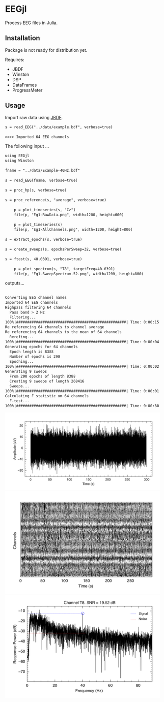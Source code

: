 # EEGjl

Process EEG files in Julia.


## Installation

Package is not ready for distribution yet.

Requires:
- JBDF
- Winston
- DSP
- DataFrames
- ProgressMeter
  


## Usage

Import raw data using [JBDF](https://github.com/sam81/JBDF.jl).

```
s = read_EEG("../data/example.bdf", verbose=true)

>>>> Imported 64 EEG channels
```

The following input ...
```{julia}
using EEGjl
using Winston

fname = "../data/Example-40Hz.bdf"

s = read_EEG(fname, verbose=true)

s = proc_hp(s, verbose=true)

s = proc_reference(s, "average", verbose=true)

    p = plot_timeseries(s, "Cz")
    file(p, "Eg1-RawData.png", width=1200, height=600)

    p = plot_timeseries(s)
    file(p, "Eg1-AllChannels.png", width=1200, height=800)

s = extract_epochs(s, verbose=true)

s = create_sweeps(s, epochsPerSweep=32, verbose=true)

s = ftest(s, 40.0391, verbose=true)

    p = plot_spectrum(s, "T8", targetFreq=40.0391)
    file(p, "Eg1-SweepSpectrum-52.png", width=1200, height=800)

```

outputs...


```{julia}

Converting EEG channel names
Imported 64 EEG channels
Highpass filtering 64 channels
  Pass band > 2 Hz
  Filtering... 100%|##################################################| Time: 0:00:15
Re referencing 64 channels to channel average
Re referencing 64 channels to the mean of 64 channels
  Rerefing...  100%|##################################################| Time: 0:00:04
Generating epochs for 64 channels
  Epoch length is 8388
  Number of epochs is 290
  Epoching...  100%|##################################################| Time: 0:00:02
Generating 9 sweeps
  From 290 epochs of length 8388
  Creating 9 sweeps of length 268416
  Sweeps...    100%|##################################################| Time: 0:00:01
Calculating F statistic on 64 channels
  F-test...    100%|##################################################| Time: 0:00:30

```


![timeseries](/examples/Eg1-RawData.png)
![timeseries](/examples/Eg1-AllChannels.png)
![timeseries](/examples/Eg1-SweepSpectrum-T8.png)

